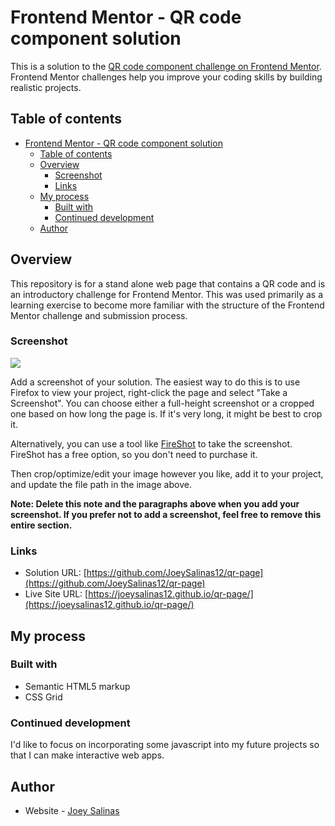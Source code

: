 # Frontend Mentor - QR code component solution

This is a solution to the [QR code component challenge on Frontend Mentor](https://www.frontendmentor.io/challenges/qr-code-component-iux_sIO_H). Frontend Mentor challenges help you improve your coding skills by building realistic projects. 

## Table of contents

- [Frontend Mentor - QR code component solution](#frontend-mentor---qr-code-component-solution)
  - [Table of contents](#table-of-contents)
  - [Overview](#overview)
    - [Screenshot](#screenshot)
    - [Links](#links)
  - [My process](#my-process)
    - [Built with](#built-with)
    - [Continued development](#continued-development)
  - [Author](#author)


## Overview
This repository is for a stand alone web page that contains a QR code and is an introductory challenge for Frontend Mentor. This was used primarily as a learning exercise to become more familiar with the structure of the Frontend Mentor challenge and submission process.

### Screenshot

![](./screenshot.jpg)

Add a screenshot of your solution. The easiest way to do this is to use Firefox to view your project, right-click the page and select "Take a Screenshot". You can choose either a full-height screenshot or a cropped one based on how long the page is. If it's very long, it might be best to crop it.

Alternatively, you can use a tool like [FireShot](https://getfireshot.com/) to take the screenshot. FireShot has a free option, so you don't need to purchase it. 

Then crop/optimize/edit your image however you like, add it to your project, and update the file path in the image above.

**Note: Delete this note and the paragraphs above when you add your screenshot. If you prefer not to add a screenshot, feel free to remove this entire section.**

### Links

- Solution URL: [https://github.com/JoeySalinas12/qr-page](https://github.com/JoeySalinas12/qr-page)
- Live Site URL: [https://joeysalinas12.github.io/qr-page/](https://joeysalinas12.github.io/qr-page/)

## My process

### Built with

- Semantic HTML5 markup
- CSS Grid


### Continued development

I'd like to focus on incorporating some javascript into my future projects so that I can make interactive web apps.


## Author

- Website - [Joey Salinas](https://github.com/JoeySalinas12/)
